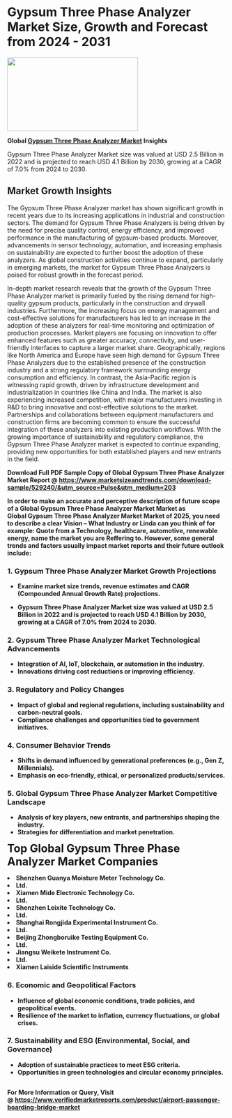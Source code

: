 <H1>Gypsum Three Phase Analyzer Market Size, Growth and Forecast from 2024 - 2031</H1><img class="aligncenter size-medium wp-image-584254" src="https://thirdeyenews.in/wp-content/uploads/2024/09/Global-Market-Research-300x168.jpeg" alt="" width="300" height="168" /><p><strong>Global&nbsp;<a href="https://www.marketsizeandtrends.com/download-sample/529240/&amp;utm_source=Pulse&amp;utm_medium=203">Gypsum Three Phase Analyzer Market</a> Insights</strong></p><p>Gypsum Three Phase Analyzer Market size was valued at USD 2.5 Billion in 2022 and is projected to reach USD 4.1 Billion by 2030, growing at a CAGR of 7.0% from 2024 to 2030.</p><p><h2>Market Growth Insights</h2> <p>The Gypsum Three Phase Analyzer market has shown significant growth in recent years due to its increasing applications in industrial and construction sectors. The demand for Gypsum Three Phase Analyzers is being driven by the need for precise quality control, energy efficiency, and improved performance in the manufacturing of gypsum-based products. Moreover, advancements in sensor technology, automation, and increasing emphasis on sustainability are expected to further boost the adoption of these analyzers. As global construction activities continue to expand, particularly in emerging markets, the market for Gypsum Three Phase Analyzers is poised for robust growth in the forecast period.</p> <p><strong></strong></p> <p>In-depth market research reveals that the growth of the Gypsum Three Phase Analyzer market is primarily fueled by the rising demand for high-quality gypsum products, particularly in the construction and drywall industries. Furthermore, the increasing focus on energy management and cost-effective solutions for manufacturers has led to an increase in the adoption of these analyzers for real-time monitoring and optimization of production processes. Market players are focusing on innovation to offer enhanced features such as greater accuracy, connectivity, and user-friendly interfaces to capture a larger market share. Geographically, regions like North America and Europe have seen high demand for Gypsum Three Phase Analyzers due to the established presence of the construction industry and a strong regulatory framework surrounding energy consumption and efficiency. In contrast, the Asia-Pacific region is witnessing rapid growth, driven by infrastructure development and industrialization in countries like China and India. The market is also experiencing increased competition, with major manufacturers investing in R&D to bring innovative and cost-effective solutions to the market. Partnerships and collaborations between equipment manufacturers and construction firms are becoming common to ensure the successful integration of these analyzers into existing production workflows. With the growing importance of sustainability and regulatory compliance, the Gypsum Three Phase Analyzer market is expected to continue expanding, providing new opportunities for both established players and new entrants in the field.</p> <p><strong></p><p><span class=""><strong>Download Full PDF Sample Copy of Global Gypsum Three Phase Analyzer Market Report</strong> @ <a href="https://www.marketsizeandtrends.com/download-sample/529240/&amp;utm_source=Pulse&amp;utm_medium=203" target="_blank">https://www.marketsizeandtrends.com/download-sample/529240/&amp;utm_source=Pulse&amp;utm_medium=203</a></span></p><p>In order to make an accurate and perceptive description of future scope of a Global&nbsp;Gypsum Three Phase Analyzer Market Market as Global&nbsp;Gypsum Three Phase Analyzer Market Market of 2025, you need to describe a clear Vision &ndash; What Industry or Linda can you think of for example: Quote from a Technology, healthcare, automotive, renewable energy, name the market you are Reffering to. However, some general trends and factors usually impact market reports and their future outlook include:</p><h3>1.&nbsp;<strong>Gypsum Three Phase Analyzer Market Growth Projections</strong></h3><ul><li>Examine market size trends, revenue estimates and CAGR (Compounded Annual Growth Rate) projections.</li><li><p>Gypsum Three Phase Analyzer Market size was valued at USD 2.5 Billion in 2022 and is projected to reach USD 4.1 Billion by 2030, growing at a CAGR of 7.0% from 2024 to 2030.</p></li></ul><h3>2.&nbsp;<strong>Gypsum Three Phase Analyzer Market Technological Advancements</strong></h3><ul><li>Integration of AI, IoT, blockchain, or automation in the industry.</li><li>Innovations driving cost reductions or improving efficiency.</li></ul><h3>3.&nbsp;<strong>Regulatory and Policy Changes</strong></h3><ul><li>Impact of global and regional regulations, including sustainability and carbon-neutral goals.</li><li>Compliance challenges and opportunities tied to government initiatives.</li></ul><h3>4.&nbsp;<strong>Consumer Behavior Trends</strong></h3><ul><li>Shifts in demand influenced by generational preferences (e.g., Gen Z, Millennials).</li><li>Emphasis on eco-friendly, ethical, or personalized products/services.</li></ul><h3>5.&nbsp;<strong>Global Gypsum Three Phase Analyzer Market Competitive Landscape</strong></h3><ul><li>Analysis of key players, new entrants, and partnerships shaping the industry.</li><li>Strategies for differentiation and market penetration.</li></ul><p data-pm-slice="1 1 []"><span style="color: inherit; font-family: inherit; font-size: 25px;">Top Global Gypsum Three Phase Analyzer Market Companies</span></p><div class="" data-test-id=""><p><li>Shenzhen Guanya Moisture Meter Technology Co.</li><li> Ltd.</li><li> Xiamen Mide Electronic Technology Co.</li><li> Ltd.</li><li> Shenzhen Leixite Technology Co.</li><li> Ltd.</li><li> Shanghai Rongjida Experimental Instrument Co.</li><li> Ltd.</li><li> Beijing Zhongboruike Testing Equipment Co.</li><li> Ltd.</li><li> Jiangsu Weikete Instrument Co.</li><li> Ltd.</li><li> Xiamen Laiside Scientific Instruments</li></p></div><h3>6.&nbsp;<strong>Economic and Geopolitical Factors</strong></h3><ul><li>Influence of global economic conditions, trade policies, and geopolitical events.</li><li>Resilience of the market to inflation, currency fluctuations, or global crises.</li></ul><h3>7.&nbsp;<strong>Sustainability and ESG (Environmental, Social, and Governance)</strong></h3><ul><li>Adoption of sustainable practices to meet ESG criteria.</li><li>Opportunities in green technologies and circular economy principles.</li></ul><h2><strong style="font-size: 14px;">For More Information or Query, Visit @&nbsp;</strong><a style="background-color: #ffffff; font-size: 14px;" href="https://www.marketsizeandtrends.com/report/gypsum-three-phase-analyzer-market/" target="_blank">https://www.verifiedmarketreports.com/product/airport-passenger-boarding-bridge-market</a></h2>
